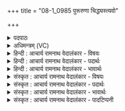 +++
title = "08-1_0985 पुरूरुणा चिद्ध्यस्त्यवो"

+++
<details><summary>पदपाठः</summary>

पु꣣रूरु꣡णा꣢। पु꣣रु। उरु꣡णा꣢। चि꣣त्। हि꣢। अ꣡स्ति꣢꣯। अ꣡वः꣢꣯। नू꣣न꣢म्। वा꣣म्। वरुण। मि꣡त्र꣢꣯। मि। त्र꣢। व꣡ꣳसि꣢꣯। वा꣣म्। सुमति꣢म्। सु꣣। मति꣢म्। ९८५।
</details>

<details><summary>अधिमन्त्रम् (VC)</summary>

- मित्रावरुणौ
- उरुचक्रिरात्रेयः
- गायत्री
- षड्जः
</details>

<details><summary>हिन्दी : आचार्य रामनाथ वेदालंकार - विषयः</summary>

प्रथम मन्त्र में मित्र और वरुण की स्तुति है।
</details>

<details><summary>हिन्दी : आचार्य रामनाथ वेदालंकार - पदार्थः</summary>

पदार्थान्वयभाषाः -  हे(मित्र वरुण)परमात्मा और जीवात्मा,राष्ट्रपति और प्रधानमन्त्री,अध्यापक और उपदेशक,प्राण-अपान! (वाम्)तुम्हारी(अवः)रक्षा(नूनम्)निश्चय ही(पुरूरुणा चित् हि)अतिशय विशाल(अस्ति)है। इसलिए मैं(वाम्)तुम्हारी(सुमतिम्)अनुग्रह-बुद्धि को(वंसि)भजूँ ॥१॥
</details>

<details><summary>हिन्दी : आचार्य रामनाथ वेदालंकार - भावार्थः</summary>

भावार्थभाषाः -  परमात्मा-जीवात्मा,राष्ट्रपति-प्रधानमन्त्री,अध्यापक-उपदेशक और प्राण-अपान की सुरक्षा पाकर शारीरिक,आत्मिक तथा सामाजिक दृष्टि से हम अति उन्नत हो सकते हैं ॥१॥
</details>

<details><summary>संस्कृत : आचार्य रामनाथ वेदालंकार - विषयः</summary>

तत्रादौ मित्रावरुणौ स्तौति।
</details>

<details><summary>संस्कृत : आचार्य रामनाथ वेदालंकार - पदार्थः</summary>

पदार्थान्वयभाषाः -  हे(मित्र वरुण)मित्रावरुणौ परमात्मजीवात्मानौ राष्ट्रपतिप्रधानमन्त्रिणौ,अध्यापकोपदेशकौ,प्राणापानौ वा! (वाम्)युवयोः(अवः)रक्षणम्(नूनम्)निश्चयेन(पुरूरुणा चित् हि)पुरूरुणम् एव,अतिशयेन विशालं खलु।[पुरूरुणम् इति प्राप्ते ‘सुपां सुलुक्०’ अ० ७।१।३९ इत्यनेन सोराकारादेशः] (अस्ति)वर्तते। अतः,अहम्(वाम्)युवयोः(सुमतिम्)अनुग्रहबुद्धिम्(वंसि)संभजेयम्।[वन संभक्तौ,उत्तमैकवचने छान्दसं रूपम्]॥१॥२
</details>

<details><summary>संस्कृत : आचार्य रामनाथ वेदालंकार - भावार्थः</summary>

भावार्थभाषाः -  परमात्मजीवात्मनो राष्ट्रपतिप्रधानमन्त्रिणोरध्यापकोपदेशकयोः प्राणापानयोश्च सुरक्षां प्राप्य दैहिकात्मिकसामाजिकदृष्ट्या वयमत्युन्नता भवितुं शक्नुमः ॥१॥
</details>

<details><summary>संस्कृत : आचार्य रामनाथ वेदालंकार - पादटिप्पनी</summary>

टिप्पणी:   १. ऋ० ५।७०।१। २. ऋग्भाष्ये दयानन्दर्षिर्मन्त्रमेतं राजपुरुषविषये व्याख्यातवान्।
</details>